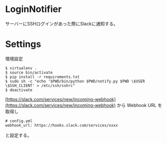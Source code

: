 # LoginNotifier

サーバーにSSHログインがあった際にSlackに通知する。


# Settings

環境設定
```
$ virtualenv .
$ source bin/activate
$ pip install -r requirements.txt
$ sudo sh -c "echo '$PWD/bin/python $PWD/notify.py $PWD \$USER \$SSH_CLIENT' > /etc/ssh/sshrc"
$ deactivate
```

[https://slack.com/services/new/incoming-webhook](https://slack.com/services/new/incoming-webhook) から Webhook URL を取得し

```
# config.yml
webhook_url: https://hooks.slack.com/services/xxxx
```

と設定する。

